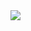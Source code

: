 <img src="https://capsule-render.vercel.app/api?type=venom&color=auto&height=150&section=header&text=hello&fontSize=90" />
<!--### Hi there 👋-->

<!--
**jjiyeong/jjiyeong** is a ✨ _special_ ✨ repository because its `README.md` (this file) appears on your GitHub profile.

Here are some ideas to get you started:
https://github.com/jjiyeong
- 🔭 I’m currently working on ...
- 🌱 I’m currently learning ...
- 👯 I’m looking to collaborate on ...
- 🤔 I’m looking for help with ...
- 💬 Ask me about ...
- 📫 How to reach me: ...
- 😄 Pronouns: ...
- ⚡ Fun fact: ...
-->

<!--![snake gif](https://github.com/jjiyeong/jjiyeong/blob/output/github-contribution-grid-snake.svg)-->
